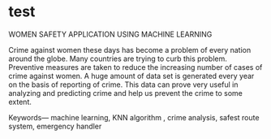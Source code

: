 # test


 WOMEN SAFETY APPLICATION USING MACHINE LEARNING
 
Crime against women these days has become a problem of every nation around the globe. Many countries are trying to curb this problem. Preventive measures are 
taken to reduce the increasing number of cases of crime against women. A huge amount of data set is generated every year on the basis of reporting of crime. This data can prove very useful in analyzing and predicting crime and help us prevent the crime to some extent. 

Keywords— machine learning, KNN algorithm , crime analysis, safest route system, emergency handler

